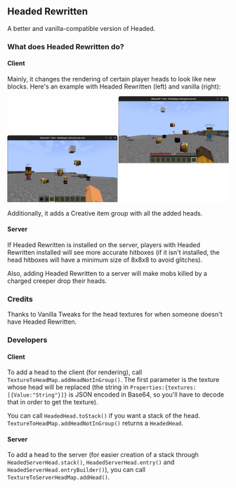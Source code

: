 ## Headed Rewritten
A better and vanilla-compatible version of Headed.

### What does Headed Rewritten do?
#### Client
Mainly, it changes the rendering of certain player heads to look like new blocks. Here's an example with Headed Rewritten (left) and vanilla (right):

![Headed Rewritten (left) and vanilla Minecraft (right)](comparison.png)

Additionally, it adds a Creative item group with all the added heads.

#### Server
If Headed Rewritten is installed on the server, players with Headed Rewritten installed will see more accurate hitboxes (if it isn't installed, the head hitboxes will have a minimum size of 8x8x8 to avoid glitches).

Also, adding Headed Rewritten to a server will make mobs killed by a charged creeper drop their heads.

### Credits
Thanks to Vanilla Tweaks for the head textures for when someone doesn't have Headed Rewritten.

### Developers
#### Client
To add a head to the client (for rendering), call `TextureToHeadMap.addHeadNotInGroup()`. The first parameter is the texture whose head will be replaced (the string in `Properties:{textures:[{Value:"String"}]}` is JSON encoded in Base64, so you'll have to decode that in order to get the texture).

You can call `HeadedHead.toStack()` if you want a stack of the head. `TextureToHeadMap.addHeadNotInGroup()` returns a `HeadedHead`.

#### Server
To add a head to the server (for easier creation of a stack through `HeadedServerHead.stack()`, `HeadedServerHead.entry()` and `HeadedServerHead.entryBuilder()`), you can call `TextureToServerHeadMap.addHead()`.